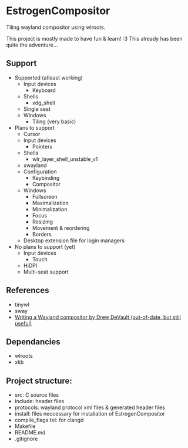 # EstrogenCompositor

Tiling wayland compositor using wlroots.

This project is mostly made to have fun & learn! :3
This already has been quite the adventure...

## Support

- Supported (atleast working)
  - Input devices
    - Keyboard
  - Shells
    - xdg_shell
  - Single seat
  - Windows
    - Tiling (very basic)
- Plans to support
  - Cursor
  - Input devices
    - Pointers
  - Shells
    - wlr\_layer\_shell\_unstable\_v1
  - xwayland
  - Configuration
    - Keybinding
    - Compositor
  - Windows
    - Fullscreen
    - Maximalization
    - Minimalization
    - Focus
    - Resizing
    - Movement & reordering
    - Borders
  - Desktop extension file for login managers
- No plans to support (yet)
  - Input devices
    - Touch
  - HiDPI
  - Multi-seat support

## References
- tinywl
- sway
- [Writing a Wayland compositor by Drew DeVault (out-of-date, but still useful)](https://drewdevault.com/2018/02/17/Writing-a-Wayland-compositor-1.html)

## Dependancies
- wlroots
- xkb

## Project structure:
- src: C source files
- include: header files
- protocols: wayland protocol xml files & generated header files
- install: files neccessary for installation of EstrogenCompositor
- compile_flags.txt: for clangd
- Makefile
- README.md
- .gitignore
